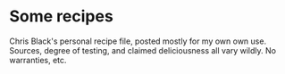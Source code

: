 # Some recipes

Chris Black's personal recipe file, posted mostly for my own own use. Sources, degree of testing, and claimed deliciousness all vary wildly. No warranties, etc.